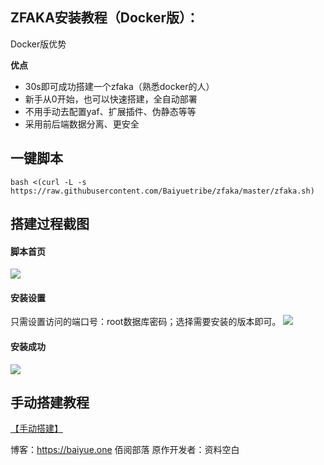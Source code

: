## ZFAKA安装教程（Docker版）：

Docker版优势

**优点**

- 30s即可成功搭建一个zfaka（熟悉docker的人）
- 新手从0开始，也可以快速搭建，全自动部署
- 不用手动去配置yaf、扩展插件、伪静态等等
- 采用前后端数据分离、更安全
## 一键脚本
```
bash <(curl -L -s https://raw.githubusercontent.com/Baiyuetribe/zfaka/master/zfaka.sh)
```

## 搭建过程截图
#### 脚本首页
![](https://ww1.sinaimg.cn/large/007i4MEmgy1g1z4l0iuxlj30la0flgmb.jpg)

#### 安装设置
只需设置访问的端口号：root数据库密码；选择需要安装的版本即可。
![](https://ww1.sinaimg.cn/large/007i4MEmgy1g1z4my91hwj30ia0cu3za.jpg)

#### 安装成功
![](https://ww1.sinaimg.cn/large/007i4MEmgy1g1z4ozs5bxj30h808pgm0.jpg)

## 手动搭建教程
[【手动搭建】]()

博客：https://baiyue.one 佰阅部落
原作开发者：资料空白
